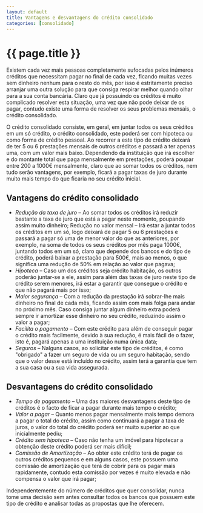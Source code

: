```yaml
---
layout: default
title: Vantagens e desvantagens do crédito consolidado
categories: [consolidado]
---
```


# {{ page.title }}

Existem cada vez mais pessoas completamente sufocadas pelos inúmeros créditos que necessitam pagar no final de cada vez, ficando muitas vezes sem dinheiro nenhum para o resto do mês, por isso é estritamente preciso arranjar uma outra solução para que consiga respirar melhor quando olhar para a sua conta bancária. Claro que já possuindo os créditos é muito complicado resolver esta situação, uma vez que não pode deixar de os pagar, contudo existe uma forma de resolver os seus problemas mensais, o crédito consolidado.

O crédito consolidado consiste, em geral, em juntar todos os seus créditos em um só crédito, o crédito consolidado, este poderá ser com hipoteca ou como forma de crédito pessoal. Ao recorrer a este tipo de crédito deixará de ter 5 ou 6 prestações mensais de outros créditos e passará a ter apenas uma, com um valor mais baixo. Dependendo da instituição que irá escolher e do montante total que paga mensalmente em prestações, poderá poupar entre 200 a 1000€ mensalmente, claro que ao somar todos os créditos, nem tudo serão vantagens, por exemplo, ficará a pagar taxas de juro durante muito mais tempo do que ficaria no seu crédito inicial.

## Vantagens do crédito consolidado

* _Redução da taxa de juro_ – Ao somar todos os créditos irá reduzir bastante a taxa de juro que está a pagar neste momento, poupando assim muito dinheiro;
Redução no valor mensal – Irá estar a juntar todos os créditos em um só, logo deixará de pagar 5 ou 6 prestações e passará a pagar só uma de menor valor do que as anteriores, por exemplo, na soma de todos os seus créditos por mês paga 1000€, juntando todos em um só, claro que depende dos bancos e do tipo de crédito, poderá baixar a prestação para 500€, mais ao menos, o que significa uma redução de 50% em relação ao valor que pagava;
* _Hipoteca_ – Caso um dos créditos seja crédito habitação, os outros poderão juntar-se a ele, assim para além das taxas de juro neste tipo de crédito serem menores, irá estar a garantir que consegue o crédito e que não pagará mais por isso;
* _Maior segurança_ – Com a redução da prestação irá sobrar-lhe mais dinheiro no final de cada mês, ficando assim com mais folga para andar no próximo mês. Caso consiga juntar algum dinheiro extra poderá sempre ir amortizar esse dinheiro no seu crédito, reduzindo assim o valor a pagar;
* _Facilita o pagamento_ – Com este crédito para além de conseguir pagar o crédito mais facilmente, devido à sua redução, é mais fácil de o fazer, isto é, pagará apenas a uma instituição numa única data;
* _Seguros_ – Nalguns casos, ao solicitar este tipo de créditos, é como "obrigado" a fazer um seguro de vida ou um seguro habitação, sendo que o valor desse está incluído no crédito, assim terá a garantia que tem a sua casa ou a sua vida assegurada.

## Desvantagens do crédito consolidado

* _Tempo de pagamento_ – Uma das maiores desvantagens deste tipo de créditos é o facto de ficar a pagar durante mais tempo o crédito;
* _Valor a pagar_ – Quanto menos pagar mensalmente mais tempo demora a pagar o total do crédito, assim como continuará a pagar a taxa de juros, o valor do total do crédito poderá ser muito superior ao que inicialmente pediu;
* _Crédito sem hipoteca_ – Caso não tenha um imóvel para hipotecar a obtenção deste crédito poderá ser mais difícil;
* _Comissão de Amortização_ – Ao obter este crédito terá de pagar os outros créditos pequenos e em alguns casos, este possuem uma comissão de amortização que terá de cobrir para os pagar mais rapidamente, contudo esta comissão por vezes é muito elevada e não compensa o valor que irá pagar;

Independentemente do número de créditos que quer consolidar, nunca tome uma decisão sem antes consultar todos os bancos que possuem este tipo de crédito e analisar todas as propostas que lhe oferecem.
